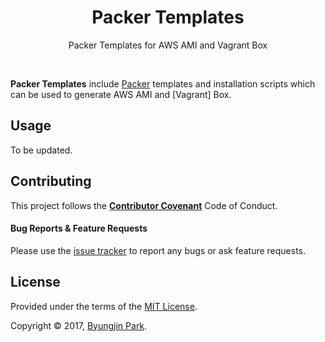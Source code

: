 <div align="center">
  <h1>Packer Templates</h1>
</div>

<p align="center">
  Packer Templates for AWS AMI and Vagrant Box
</p>

<br />

**Packer Templates** include [Packer](https://www.packer.io) templates and installation scripts which can be used to generate AWS AMI and [Vagrant] Box.


## Usage

To be updated.


## Contributing

This project follows the [**Contributor Covenant**](http://contributor-covenant.org/version/1/4/) Code of Conduct.

#### Bug Reports & Feature Requests

Please use the [issue tracker](https://github.com/posquit0/packer-templates/issues) to report any bugs or ask feature requests.


## License

Provided under the terms of the [MIT License](https://github.com/posquit0/packer-templates/blob/master/LICENSE).

Copyright © 2017, [Byungjin Park](http://www.posquit0.com).
